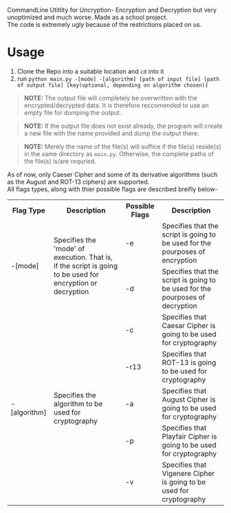 CommandLine Utitlity for Uncryption- Encryption and Decryption but very unoptimized and much worse.
Made as a school project. <br> The code is extremely ugly because of the restrictions placed on us.
# Usage 
1. Clone the Repo into a suitable location and `cd` into it
2. run `python main.py -[mode] -[algorithm] [path of input file] [path of output file] [key(optional, depending on algorithm chosen)]`

> **NOTE:** The output file will completely be overwritten with the encrypted/decrypted data. It is therefore reccomended to use an empty file for dumping the output.

> **NOTE:** If the output file does not exist already, the program will create a new file with the name provided and dump the output there.

> **NOTE:** Merely the name of the file(s) will suffice if the file(s) reside(s) in the same directory as `main.py`. Otherwise, the complete paths of the file(s) is/are requried.

As of now, only Caeser Cipher and some of its derivative algorithms (such as the August and ROT-13 ciphers) are supported.
<br>All flags types, along with thier possible flags are described breifly below-<br>
<table>
  <tr> 
   <th>Flag Type</th>
   <th>Description</th>
   <th>Possible Flags</th>
   <th>Description</th>
  </tr>
  <tr>
    <td rowspan="2">-[mode]</td>
    <td rowspan="2">Specifies the 'mode' of execution. That is, if the script is going to be used for encryption or decryption</td>
    <td>-e</td>
    <td>Specifies that the script is going to be used for the pourposes of encryption</td>
  </tr>
  <tr>
    <td>-d</td>
    <td>Specifies that the script is going to be used for the pourposes of decryption</td>
  </tr>
  <tr>
    <td rowspan="5">-[algorithm]</td>
    <td rowspan="5">Specifies the algorithm to be used for cryptography</td>
    <td>-c</td>
    <td>Specifies that Caesar Cipher is going to be used for cryptography</td>
  </tr>
  <tr>
    <td>-r13</td>
    <td>Specifies that ROT-13 is going to be used for cryptography</td>
  </tr>
  <tr>
    <td>-a</td>
    <td>Specifies that August Cipher is going to be used for cryptography</td>
  </tr>
  <tr>
    <td>-p</td>
    <td>Specifies that Playfair Cipher is going to be used for cryptography</td>
  </tr>
  <tr>
    <td>-v</td>
    <td>Specifies that Vigenere Cipher is going to be used for cryptography</td>
  </tr>
</table>
